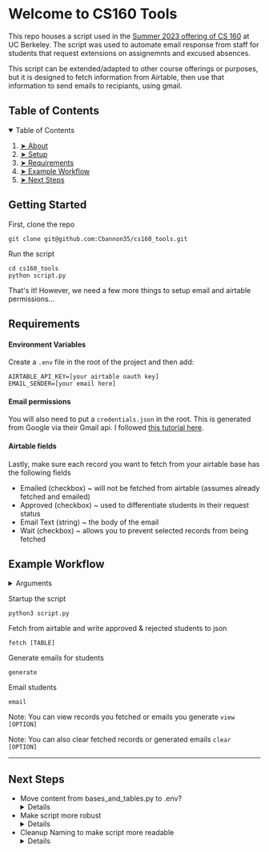
<h1 id="welcome">Welcome to CS160 Tools</h1>


<p>This repo houses a script used in the <a href="cs160su23.com" target="_blank">Summer 2023 offering of CS 160</a> at UC Berkeley. The script was used to automate email response from staff for students that request extensions on assignemnts and excused absences.</p>

<p>This script can be extended/adapted to other course offerings or purposes, but it is designed to fetch information from Airtable, then use that information to send emails to recipiants, using gmail.</p>

<!-- TABLE OF CONTENTS taken from https://github.com/ma-shamshiri/Pacman-Game/blob/master/README.md?plain=1-->
<h2 id="table-of-contents">Table of Contents</h2>

<details open="open">
  <summary>Table of Contents</summary>
  <ol>
    <li><a href="#welcome"> ➤ About</a></li>
    <li><a href="#setup"> ➤ Setup</a></li>
    <li><a href="#requirements"> ➤ Requirements</a></li>
    <li><a href="#example-workflow"> ➤ Example Workflow</a></li>
   <li><a href="#next-steps"> ➤ Next Steps</a></li>
  </ol>
</details>

<h2 id="setup">Getting Started</h2>
<p>First, clone the repo</p>

```
git clone git@github.com:Cbannon35/cs160_tools.git
```

<p>Run the script</p>

```
cd cs160_tools
python script.py
```

<p>That's it! However, we need a few more things to setup email and airtable permissions...</p>


<h2 id="Requirements">Requirements</h2>

<h4>Environment Variables</h4>

Create a `.env` file in the root of the project and then add:

```
AIRTABLE_API_KEY=[your airtable oauth key]
EMAIL_SENDER=[your email here]
```


 
<h4>Email permissions</h4>

You will also need to put a `credentials.json` in the root. This is generated from Google via their Gmail api. I followed <a href="https://mailtrap.io/blog/python-send-email-gmail/#Is-there-an-alternative" target="_blank">this tutorial here</a>.

<h4>Airtable fields</h4>
Lastly, make sure each record you want to fetch from your airtable base has the following fields
<ul>
  <li>Emailed (checkbox) ~ will not be fetched from airtable (assumes already fetched and emailed)</li>
  <li>Approved (checkbox) ~ used to differentiate students in their request status</li>
  <li>Email Text (string) ~ the body of the email</li>
  <li>Wait (checkbox) ~ allows you to prevent selected records from being fetched</li>
</ul>


<h2 id="example-workflow">Example Workflow</h2>
<details>
  <summary>Arguments</summary>
<ul>
    <li><code>[TABLE]</code> ~ specify an airtable base (ex: <code>absence</code> or <code>extension</code>)</li>
    <li><code>[OPTION]</code> ~ either <code>students</code> or <code>emails</code></li>
</ul>
</details>

<p>Startup the script</p>

```
python3 script.py
```

<p>Fetch from airtable and write approved & rejected students to json</p>

```
fetch [TABLE]
```

<p>Generate emails for students</p>

```
generate
```

<p>Email students</p>

```
email
```

Note: You can view records you fetched or emails you generate `view [OPTION]`

Note: You can also clear fetched records or generated emails `clear [OPTION]`

---

<h2 id="next-steps">Next Steps</h2>
<ul>
  <li>Move content from bases_and_tables.py to .env?
  <details>
    Not too worried about privacy because of Airtable's permissions sytstem. Also makes more sense if people are working on the same base
  </details>
  </li>
  <li>Make script more robust
  <details>
  Because this script had an end goal in mind it was incredibly simple to just whip it up in python. But, this means the line was blurred between how much logic should reside in airtable, and how much should reside locally. Airtable also provides great scripting tools, so potentially, there will be less logic to work with in python as it will be delegated to airtable (e.g moved subject and cc fields to airtable from <code>email_template.json</code>)
  </details>
  </li>
<li>Cleanup Naming to make script more readable
<details>
 Again, Hard to do when you are making it for a singular purpose within the course but realize it could be further generalized... maybe this script will stay generic and I will branch to a general version.
  </details>
</li>

<ul>

